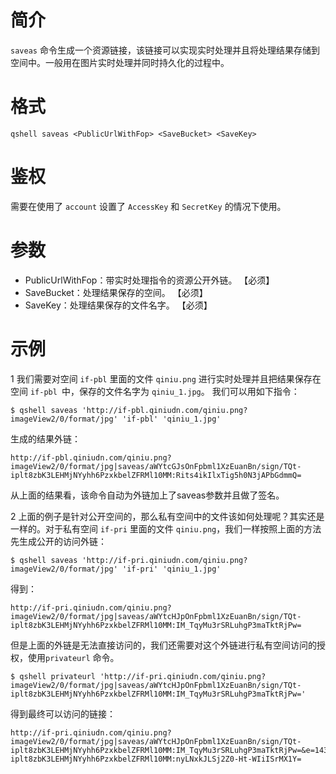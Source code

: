 # 简介
`saveas` 命令生成一个资源链接，该链接可以实现实时处理并且将处理结果存储到空间中。一般用在图片实时处理并同时持久化的过程中。

# 格式
```
qshell saveas <PublicUrlWithFop> <SaveBucket> <SaveKey>
```

# 鉴权
需要在使用了 `account` 设置了 `AccessKey` 和 `SecretKey` 的情况下使用。

# 参数
- PublicUrlWithFop：带实时处理指令的资源公开外链。 【必须】
- SaveBucket：处理结果保存的空间。 【必须】
- SaveKey：处理结果保存的文件名字。 【必须】

# 示例
1 我们需要对空间 `if-pbl` 里面的文件 `qiniu.png` 进行实时处理并且把结果保存在空间 `if-pbl `中，保存的文件名字为 `qiniu_1.jpg`。
我们可以用如下指令：
```
$ qshell saveas 'http://if-pbl.qiniudn.com/qiniu.png?imageView2/0/format/jpg' 'if-pbl' 'qiniu_1.jpg'
```

生成的结果外链：
```
http://if-pbl.qiniudn.com/qiniu.png?imageView2/0/format/jpg|saveas/aWYtcGJsOnFpbml1XzEuanBn/sign/TQt-iplt8zbK3LEHMjNYyhh6PzxkbelZFRMl10MM:Rits4ikIlxTig5h0N3jAPbGdmmQ=
```

从上面的结果看，该命令自动为外链加上了saveas参数并且做了签名。

2 上面的例子是针对公开空间的，那么私有空间中的文件该如何处理呢？其实还是一样的。对于私有空间 `if-pri` 里面的文件 `qiniu.png`，我们一样按照上面的方法先生成公开的访问外链：
```
$ qshell saveas 'http://if-pri.qiniudn.com/qiniu.png?imageView2/0/format/jpg' 'if-pri' 'qiniu_1.jpg'
```

得到：
```
http://if-pri.qiniudn.com/qiniu.png?imageView2/0/format/jpg|saveas/aWYtcHJpOnFpbml1XzEuanBn/sign/TQt-iplt8zbK3LEHMjNYyhh6PzxkbelZFRMl10MM:IM_TqyMu3rSRLuhgP3maTktRjPw=
```

但是上面的外链是无法直接访问的，我们还需要对这个外链进行私有空间访问的授权，使用`privateurl` 命令。
```
$ qshell privateurl 'http://if-pri.qiniudn.com/qiniu.png?imageView2/0/format/jpg|saveas/aWYtcHJpOnFpbml1XzEuanBn/sign/TQt-iplt8zbK3LEHMjNYyhh6PzxkbelZFRMl10MM:IM_TqyMu3rSRLuhgP3maTktRjPw='
```

得到最终可以访问的链接：
```
http://if-pri.qiniudn.com/qiniu.png?imageView2/0/format/jpg|saveas/aWYtcHJpOnFpbml1XzEuanBn/sign/TQt-iplt8zbK3LEHMjNYyhh6PzxkbelZFRMl10MM:IM_TqyMu3rSRLuhgP3maTktRjPw=&e=1430898125&token=TQt-iplt8zbK3LEHMjNYyhh6PzxkbelZFRMl10MM:nyLNxkJLSj2Z0-Ht-WIiISrMX1Y=
```